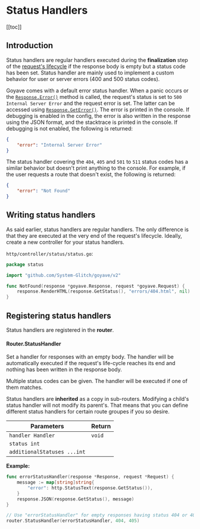 # Status Handlers <Badge text="Since v2.4.0"/>

[[toc]]

## Introduction

Status handlers are regular handlers executed during the **finalization** step of the [request's lifecycle](../architecture-concepts.html#requests) if the response body is empty but a status code has been set. Status handler are mainly used to implement a custom behavior for user or server errors (400 and 500 status codes).

Goyave comes with a default error status handler. When a panic occurs or the [`Response.Error()`](../basics/responses.html#response-error) method is called, the request's status is set to `500 Internal Server Error` and the request error is set. The latter can be accessed using [`Response.GetError()`](../basics/responses.html#response-geterror). The error is printed in the console. If debugging is enabled in the config, the error is also written in the response using the JSON format, and the stacktrace is printed in the console. If debugging is not enabled, the following is returned:

``` json
{
    "error": "Internal Server Error"
}
```

The status handler covering the `404`, `405` and `501` to `511` status codes has a similar behavior but doesn't print anything to the console. For example, if the user requests a route that doesn't exist, the following is returned:

``` json
{
    "error": "Not Found"
}
```

## Writing status handlers

As said earlier, status handlers are regular handlers. The only difference is that they are executed at the very end of the request's lifecycle. Ideally, create a new controller for your status handlers.

`http/controller/status/status.go`:
``` go
package status

import "github.com/System-Glitch/goyave/v2"

func NotFound(response *goyave.Response, request *goyave.Request) {
    response.RenderHTML(response.GetStatus(), "errors/404.html", nil)
}
```

## Registering status handlers

Status handlers are registered in the **router**.

#### Router.StatusHandler

Set a handler for responses with an empty body. The handler will be automatically executed if the request's life-cycle reaches its end and nothing has been written in the response body.

Multiple status codes can be given. The handler will be executed if one of them matches.

Status handlers are **inherited** as a copy in sub-routers. Modifying a child's status handler will not modify its parent's. That means that you can define different status handlers for certain route groupes if you so desire.

| Parameters                  | Return |
|-----------------------------|--------|
| `handler Handler`           | `void` |
| `status int`                |        |
| `additionalStatuses ...int` |        |

**Example:**
``` go
func errorStatusHandler(response *Response, request *Request) {
	message := map[string]string{
		"error": http.StatusText(response.GetStatus()),
	}
	response.JSON(response.GetStatus(), message)
}

// Use "errorStatusHandler" for empty responses having status 404 or 405.
router.StatusHandler(errorStatusHandler, 404, 405)
```

